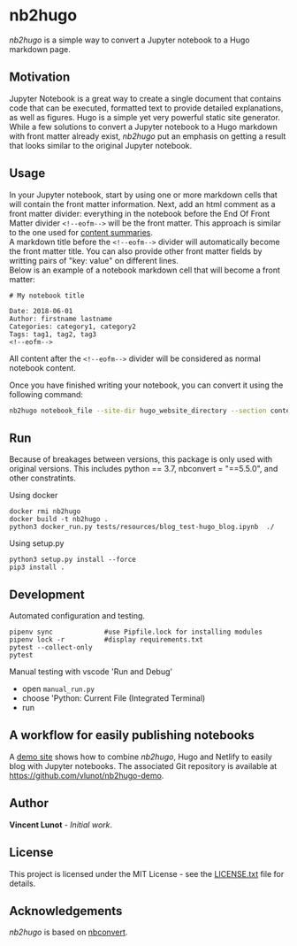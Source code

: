# nb2hugo

*nb2hugo* is a simple way to convert a Jupyter notebook to a Hugo markdown page.


## Motivation

Jupyter Notebook is a great way to create a single document that contains code that can be executed, formatted text to provide detailed explanations, as well as figures. Hugo is a simple yet very powerful static site generator. While a few solutions to convert a Jupyter notebook to a Hugo markdown with front matter already exist, *nb2hugo* put an emphasis on getting a result that looks similar to the original Jupyter notebook.


## Usage

In your Jupyter notebook, start by using one or more markdown cells that will contain the front matter information. Next, add an html comment as a front matter divider: everything in the notebook before the End Of Front Matter divider `<!--eofm-->` will be the front matter. This approach is similar to the one used for [content summaries](https://gohugo.io/content-management/summaries/).  
A markdown title before the `<!--eofm-->` divider will automatically become the front matter title. You can also provide other front matter fields by writting pairs of "key: value" on different lines.  
Below is an example of a notebook markdown cell that will become a front matter:

```text
# My notebook title

Date: 2018-06-01  
Author: firstname lastname  
Categories: category1, category2  
Tags: tag1, tag2, tag3  
<!--eofm-->
```

All content after the `<!--eofm-->` divider will be considered as normal notebook content.

Once you have finished writing your notebook, you can convert it using the following command:

```bash
nb2hugo notebook_file --site-dir hugo_website_directory --section content_section
```


## Run

Because of breakages between versions, this package is only used with original versions.  This includes python == 3.7, nbconvert = "==5.5.0", and other constratints.

Using docker
```
docker rmi nb2hugo
docker build -t nb2hugo .
python3 docker_run.py tests/resources/blog_test-hugo_blog.ipynb  ./ 
```

Using setup.py
```
python3 setup.py install --force
pip3 install .
```


## Development

Automated configuration and testing.

```
pipenv sync             #use Pipfile.lock for installing modules
pipenv lock -r          #display requirements.txt
pytest --collect-only
pytest
```

Manual testing with vscode 'Run and Debug'

* open `manual_run.py`
* choose 'Python: Current File (Integrated Terminal)
* run


## A workflow for easily publishing notebooks

A [demo site](https://nb2hugo.netlify.com/) shows how to combine *nb2hugo*, Hugo and Netlify to easily blog with Jupyter notebooks. 
The associated Git repository is available at <https://github.com/vlunot/nb2hugo-demo>.


## Author

**Vincent Lunot** - *Initial work*.


## License

This project is licensed under the MIT License - see the [LICENSE.txt](https://github.com/vlunot/nb2hugo/blob/master/LICENSE.txt) file for details.


## Acknowledgements

*nb2hugo* is based on [nbconvert](https://github.com/jupyter/nbconvert).
